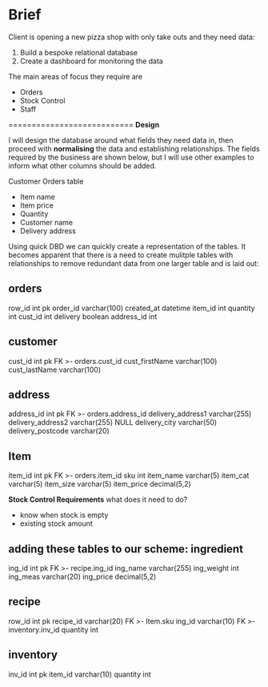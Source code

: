 Brief
=============================
Client is opening a new pizza shop with only take outs and they need data:
1) Build a bespoke relational database
2) Create a dashboard for monitoring the data

The main areas of focus they require are
- Orders
- Stock Control
- Staff

===========================
**Design**

I will design the database around what fields they need data in,
then proceed with **normalising** the data and establishing relationships.
The fields required by the business are shown below, but I will use other
examples to inform what other columns should be added.

Customer Orders table
- Item name
- Item price
- Quantity
- Customer name
- Delivery address

Using quick DBD we can quickly create a representation of the tables.
It becomes apparent that there is a need to create mulitple tables with relationships to remove redundant data from one larger table
and is laid out:

orders
-
row_id int pk
order_id varchar(100)
created_at datetime
item_id int
quantity int
cust_id int
delivery boolean
address_id int

customer
-
cust_id int pk FK >- orders.cust_id
cust_firstName varchar(100)
cust_lastName varchar(100)

address
-
address_id int pk FK >- orders.address_id
delivery_address1 varchar(255)
delivery_address2 varchar(255) NULL
delivery_city varchar(50)
delivery_postcode varchar(20)

Item
-
item_id int pk FK >- orders.item_id
sku int
item_name varchar(5)
item_cat varchar(5)
item_size varchar(5)
item_price decimal(5,2)

**Stock Control Requirements**
what does it need to do?
- know when stock is empty
- existing stock amount

adding these tables to our scheme:
ingredient
-
ing_id int pk FK >- recipe.ing_id
ing_name varchar(255)
ing_weight int
ing_meas varchar(20)
ing_price decimal(5,2)

recipe
-
row_id int pk
recipe_id varchar(20) FK >- Item.sku
ing_id varchar(10) FK >- inventory.inv_id
quantity int

inventory
-
inv_id int pk
item_id varchar(10)
quantity int










